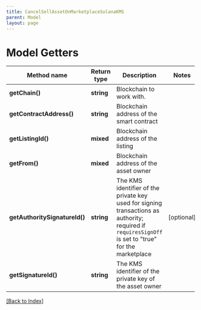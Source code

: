 ```yaml
---
title: CancelSellAssetOnMarketplaceSolanaKMS
parent: Model
layout: page
---
```


# Model Getters

Method name | Return type | Description | Notes
------------ | ------------- | ------------- | -------------
**getChain()** | **string** | Blockchain to work with. |
**getContractAddress()** | **string** | Blockchain address of the smart contract |
**getListingId()** | **mixed** | Blockchain address of the listing |
**getFrom()** | **mixed** | Blockchain address of the asset owner |
**getAuthoritySignatureId()** | **string** | The KMS identifier of the private key used for signing transactions as authority; required if <code>requiresSignOff</code> is set to "true" for the marketplace | [optional]
**getSignatureId()** | **string** | The KMS identifier of the private key of the asset owner |

[[Back to Index]](../index.md)
